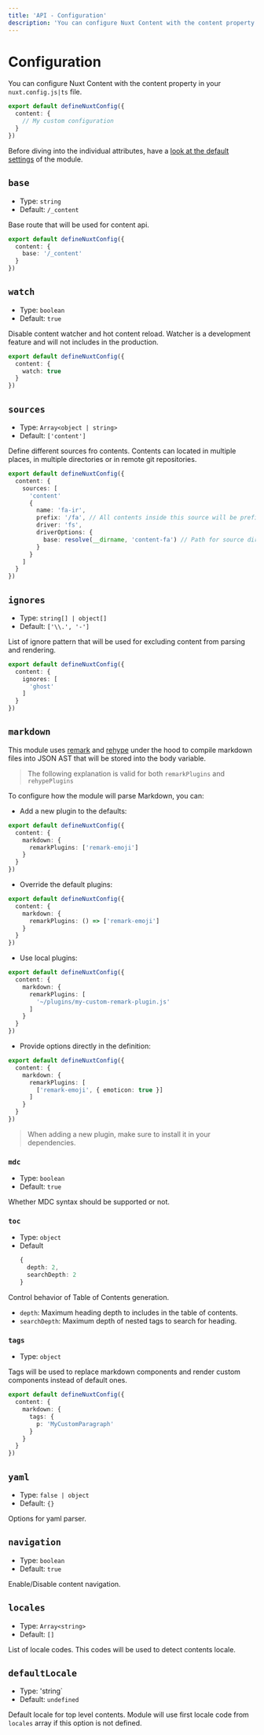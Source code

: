 ```yaml
---
title: 'API - Configuration'
description: 'You can configure Nuxt Content with the content property in your nuxt.config.js|ts file.'
---
```


# Configuration

You can configure Nuxt Content with the content property in your `nuxt.config.js|ts` file.

```ts [nuxt.config.ts]
export default defineNuxtConfig({
  content: {
    // My custom configuration
  }
})
```

Before diving into the individual attributes, have a [look at the default settings][default-settings] of the module.


## `base`

- Type: `string`
- Default: `/_content`

Base route that will be used for content api.

```ts [nuxt.config.ts]
export default defineNuxtConfig({
  content: {
    base: '/_content'
  }
})
```

## `watch`

- Type: `boolean`
- Default: `true`

Disable content watcher and hot content reload. Watcher is a development feature and will not includes in the production.

```ts [nuxt.config.ts]
export default defineNuxtConfig({
  content: {
    watch: true
  }
})
```




## `sources`

- Type: `Array<object | string>`
- Default: `['content']`

Define different sources fro contents.
Contents can located in multiple places, in multiple directories or in remote git repositories.

```ts [nuxt.config.ts]
export default defineNuxtConfig({
  content: {
    sources: [
      'content'
      {
        name: 'fa-ir',
        prefix: '/fa', // All contents inside this source will be prefixed with `/fa`
        driver: 'fs',
        driverOptions: {
          base: resolve(__dirname, 'content-fa') // Path for source directory
        }
      }
    ]
  }
})
```

## `ignores`

- Type: `string[] | object[]`
- Default: `['\\.', '-']`

List of ignore pattern that will be used for excluding content from parsing and rendering.

```ts [nuxt.config.ts]
export default defineNuxtConfig({
  content: {
    ignores: [
      'ghost'
    ]
  }
})
```

## `markdown`

This module uses [remark][remark] and [rehype][rehype] under the hood to compile markdown files into JSON AST that will be stored into the body variable.

> The following explanation is valid for both `remarkPlugins` and `rehypePlugins`

To configure how the module will parse Markdown, you can:

- Add a new plugin to the defaults:

```ts [nuxt.config.ts]
export default defineNuxtConfig({
  content: {
    markdown: {
      remarkPlugins: ['remark-emoji']
    }
  }
})
```

- Override the default plugins:

```ts [nuxt.config.ts]
export default defineNuxtConfig({
  content: {
    markdown: {
      remarkPlugins: () => ['remark-emoji']
    }
  }
})
```

- Use local plugins:

```ts [nuxt.config.ts]
export default defineNuxtConfig({
  content: {
    markdown: {
      remarkPlugins: [
        '~/plugins/my-custom-remark-plugin.js'
      ]
    }
  }
})
```

- Provide options directly in the definition:

```ts [nuxt.config.ts]
export default defineNuxtConfig({
  content: {
    markdown: {
      remarkPlugins: [
        ['remark-emoji', { emoticon: true }]
      ]
    }
  }
})
```

> When adding a new plugin, make sure to install it in your dependencies.

### `mdc`

- Type: `boolean`
- Default: `true`

Whether MDC syntax should be supported or not.

### `toc`

- Type: `object`
- Default
  ```ts
  {
    depth: 2,
    searchDepth: 2
  }
  ```

Control behavior of Table of Contents generation. 
 - `depth`: Maximum heading depth to includes in the table of contents.
 - `searchDepth`: Maximum depth of nested tags to search for heading.


### `tags`

- Type: `object`

Tags will be used to replace markdown components and render custom components instead of default ones.

```ts [nuxt.config.ts]
export default defineNuxtConfig({
  content: {
    markdown: {
      tags: {
        p: 'MyCustomParagraph'
      }
    }
  }
})
```

## `yaml`

- Type: `false | object`
- Default: `{}`

Options for yaml parser.

## `navigation`

- Type: `boolean`
- Default: `true`

Enable/Disable content navigation.

## `locales`

- Type: `Array<string>`
- Default: `[]`

List of locale codes. This codes will be used to detect contents locale.

## `defaultLocale`

- Type: 'string`
- Default: `undefined`

Default locale for top level contents. Module will use first locale code from `locales` array if this option is not defined.




[default-settings]: #defaults

[remark]: https://github.com/remarkjs/remark
[rehype]: https://github.com/rehypejs/rehype
